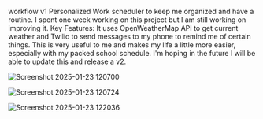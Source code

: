 workflow v1
Personalized Work scheduler to keep me organized and have a routine. I spent one week working on this project but I am still working on improving it. 
Key Features: It uses OpenWeatherMap API to get current weather and Twilio to send messages to my phone to remind me of certain things. 
This is very useful to me and makes my life a little more easier, especially with my packed school schedule. I'm hoping in the future I will be able to update this and release a v2.

![Screenshot 2025-01-23 120700](https://github.com/user-attachments/assets/08e83aad-a0d7-49b2-a399-e3312d4e0639)

![Screenshot 2025-01-23 120724](https://github.com/user-attachments/assets/32675f5b-df66-4d0a-beae-0640dcc18aac)

![Screenshot 2025-01-23 122036](https://github.com/user-attachments/assets/8f167726-0abe-4f2b-a691-21afdea912ec)
